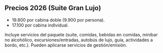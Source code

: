 ## Precios 2026 (Suite Gran Lujo)
- 19.800 por cabina doble (9.900 por persona).
- 17.100 por cabina individual.

Incluye servicios del paquete (suite, comidas, bebidas en comidas, minibar no alcohólico, excursiones/entradas, autobús de lujo, guía, actividades a bordo, etc.). Pueden aplicarse servicios de gestión/emisión.
